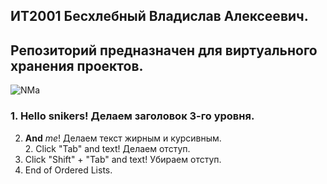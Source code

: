 ## ИТ2001 Бесхлебный Владислав Алексеевич.
## Репозиторий предназначен для виртуального хранения проектов.

![NMa](https://user-images.githubusercontent.com/125956002/220421595-826ec5d8-5f45-467a-8ba2-8e074458a979.jpg)
  
### 1. Hello snikers! Делаем заголовок 3-го уровня.
2. **And** *me*! Делаем текст жирным и курсивным.  
    2. Click "Tab" and text! Делаем отступ.
4. Click "Shift" + "Tab" and text! Убираем отступ.
5. End of Ordered Lists.
